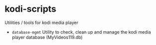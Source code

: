 # kodi-scripts
 Utilities / tools for kodi media player
- `database-mgmt` Utility to check, clean up and manage the kodi media player database (MyVideos119.db)
